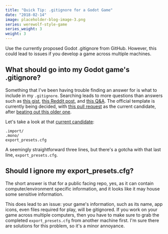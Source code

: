 ```yaml
---
title: "Quick Tip: .gitignore for a Godot Game"
date: "2018-02-14"
image: placeholder-blog-image-3.png
series: werewolf-style-game
series_weight: 3
weight: 3
---
```


Use the currently proposed Godot .gitignore from GitHub. However, this could lead to issues if you develop a game across multiple machines.<!--more-->

## What should go into my Godot game's .gitignore?
Something that I've been having trouble finding an answer for is what to include in my `.gitignore`. Searching leads to more questions than answers such as [this gist](https://gist.github.com/marcosbitetti/6168a1490ded08197721a474dd9dd9e7), [this Reddit post](https://www.reddit.com/r/godot/comments/4efptm/which_files_should_be_included_in_the_gitignore/), and [this Q&A](https://godotengine.org/qa/22993/3-0-gitignore). The official template is currently being decided, with [this pull request](https://github.com/github/gitignore/pull/2546) as the current candidate, after [beating out this older one](https://github.com/github/gitignore/pull/2408).

Let's take a look at that [current candidate](https://github.com/henriiquecampos/gitignore/blob/2c2e8f42477279727c551a558dc21614043a0a98/Godot.gitignore):

```
.import/
.mono/
export_presets.cfg
```

A seemingly straightforward three lines, but there's a gotcha with that last line, `export_presets.cfg`.

## Should I ignore my export_presets.cfg?
The short answer is that for a public facing repo, yes, as it can contain computer/environment specific information, and it looks like it may house some sensitive information.

This does lead to an issue: your game's information, such as its name, app icons, even files required for play, will be gitignored. If you work on your game across multiple computers, then you have to make sure to grab the completed `export_presets.cfg` from another machine first. I'm sure there are solutions for this problem, so it's a minor annoyance.
